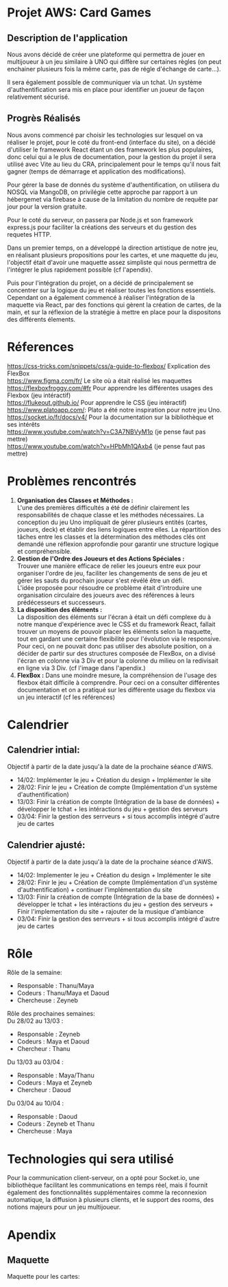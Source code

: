 # Projet AWS: Card Games

## Description de l'application

Nous avons décidé de créer une plateforme qui permettra de jouer en multijoueur à un jeu similaire à UNO qui diffère sur certaines règles (on peut enchainer plusieurs fois la même carte, pas de régle d'échange de carte...).  

Il sera également possible de communiquer via un tchat. Un système d'authentification sera mis en place pour identifier un joueur de façon relativement sécurisé.

## Progrès Réalisés 
  Nous avons commencé par choisir les technologies sur lesquel on va réaliser le projet, pour le coté du front-end (interface du site), on a décidé d'utiliser le framework React étant un des framework les plus populaires, donc celui qui a le plus de documentation, pour la gestion du projet il sera utilisé avec Vite au lieu du CRA, principalement pour le temps qu'il nous fait gagner (temps de démarrage et application des modifications).  

  Pour gérer la base de donnés du système d'authentification, on utilisera du NOSQL via MangoDB, on privilégie cette approche par rapport à un hébergemet via firebase à cause de la limitation du nombre de requête par jour pour la version gratuite.

  Pour le coté du serveur, on passera par Node.js et son framework express.js pour faciliter la créations des serveurs et du gestion des requetes HTTP.
  
  Dans un premier temps,  on a développé la direction artistique de notre jeu, en réalisant plusieurs propositions pour les cartes, et une maquette du jeu, l'objectif était d'avoir une maquette assez simpliste qui nous permettra de l'intégrer le plus rapidement possible (cf l'apendix).

  Puis pour l'intégration du projet, on a décidé de principalement se concentrer sur la logique du jeu et réaliser toutes les fonctions essentiels. Cependant on a également commencé à réaliser l'intégration de la maquette via React, par des fonctions qui gèrent la création de cartes, de la main, et sur la réflexion de la stratégie à mettre en place pour la dispositons des différents élements.

# Réferences

https://css-tricks.com/snippets/css/a-guide-to-flexbox/ Explication des FlexBox  
https://www.figma.com/fr/ Le site où a était réalisé les maquettes  
https://flexboxfroggy.com/#fr Pour apprendre les différentes usages des Flexbox (jeu intéractif)  
https://flukeout.github.io/ Pour apprendre le CSS (jeu intéractif)  
https://www.platoapp.com/: Plato a été notre inspiration pour notre jeu Uno.  
https://socket.io/fr/docs/v4/ Pour la documentation sur la bibliothèque et ses intérêts  
https://www.youtube.com/watch?v=C3A7NBVyM1o (je pense faut pas mettre)  
https://www.youtube.com/watch?v=HPbMh1QAxb4 (je pense faut pas mettre)  


# Problèmes rencontrés
1. __Organisation des Classes et Méthodes :__  
L'une des premières difficultés a été de définir clairement les responsabilités de chaque classe et les méthodes nécessaires. La conception du jeu Uno impliquait de gérer plusieurs entités (cartes, joueurs, deck) et établir des liens logiques entre elles. La répartition des tâches entre les classes et la détermination des méthodes clés ont demandé une réflexion approfondie pour garantir une structure logique et compréhensible.
2. __Gestion de l'Ordre des Joueurs et des Actions Spéciales :__  
Trouver une manière efficace de relier les joueurs entre eux pour organiser l'ordre de jeu, faciliter les changements de sens de jeu et gérer les sauts du prochain joueur s'est révélé être un défi.  
L'idée proposée pour résoudre ce problème était d'introduire une organisation circulaire des joueurs avec des références à leurs prédécesseurs et successeurs.
3. __La disposition des éléments :__  
La disposition des éléments sur l'écran à était un défi complexe du à notre manque d'expérience avec le CSS et du framework React, fallait trouver un moyens de pouvoir placer les éléments selon la maquette, tout en gardant une certaine flexibilité pour l'évolution via le responsive. Pour ceci, on ne pouvait donc pas utiliser des absolute position, on a décider de partir sur des structures composée de FlexBox, on a divisé l'écran en colonne via 3 Div et pour la colonne du milieu on la redivisait en ligne via 3 Div. (cf l'image dans l'apendix.)
4. __FlexBox :__
   Dans une moindre mesure, la compréhension de l'usage des flexbox était difficile à comprendre. Pour ceci on a consulter différentes documentation et on a pratiqué sur les différente usage du flexbox via un jeu interactif (cf les références)

# Calendrier

## Calendrier intial:
Objectif à partir de la date jusqu'à la date de la prochaine séance d'AWS.
- 14/02: Implémenter le jeu + Création du design + Implémenter le site
- 28/02: Finir le jeu + Création de compte (Implémentation d'un système d'authentification)
- 13/03: Finir la création de compte (Intégration de la base de données) + développer le tchat + les intéractions du jeu + gestion des serveurs
- 03/04: Finir la gestion des serrveurs + si tous accomplis intégré d'autre jeu de cartes

## Calendrier ajusté:
Objectif à partir de la date jusqu'à la date de la prochaine séance d'AWS.
- 14/02: Implementer le jeu + Création du design + Implémenter le site
- 28/02: Finir le jeu + Création de compte (Implémentation d'un système d'authentification) + continuer l'implémentation du site
- 13/03: Finir la création de compte (Intégration de la base de données) + développer le tchat + les intéractions du jeu + gestion des serveurs + Finir l'implementation du site + rajouter de la musique d'ambiance
- 03/04: Finir la gestion des serrveurs + si tous accomplis intégré d'autre jeu de cartes

# Rôle

Rôle de la semaine:  
- Responsable : Thanu/Maya
- Codeurs : Thanu/Maya et Daoud
- Chercheuse : Zeyneb

Rôle des prochaines semaines:  
Du 28/02 au 13/03 :  
- Responsable : Zeyneb
- Codeurs : Maya et Daoud
- Chercheur : Thanu

Du 13/03 au 03/04 :  
- Responsable : Maya/Thanu
- Codeurs :  Maya et Zeyneb
- Chercheur : Daoud

Du 03/04 au 10/04 :  
- Responsable : Daoud
- Codeurs : Zeyneb et Thanu
- Chercheuse : Maya


# Technologies qui sera utilisé

  Pour la communication client-serveur, on a opté pour Socket.io, une bibliothèque facilitant les communications en temps réel, mais il fournit également des fonctionnalités supplémentaires comme la reconnexion automatique, la diffusion à plusieurs clients, et le support des rooms, des notions majeurs pour un jeu multijoueur.

# Apendix
## Maquette
Maquette pour les cartes:
